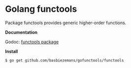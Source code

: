# Golang functools

Package functools provides generic higher-order functions.

**Documentation**

Godoc: [functools package](https://godoc.org/github.com/basbiezemans/gofunctools/functools)

**Install**

```bash
$ go get github.com/basbiezemans/gofunctools/functools
```

